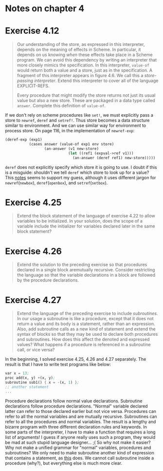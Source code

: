 Notes on chapter 4
==================

# Exercise 4.12
> Our understanding of the store, as expressed in this interpreter, depends on the
> meaning of effects in Scheme. In particular, it depends on us knowing *when*
> these effects take place in a Scheme program. We can avoid this dependency by
> writing an interpreter that more closely mimics the specification. In this
> interpreter, `value-of` would return both a value and a store, just as in the
> specification. A fragment of this interpreter appears in figure 4.6. We call
> this a *store-passing interpreter*. Extend this interpreter to cover all of the
> language EXPLICIT-REFS.
>
> Every procedure that might modify the store returns not just its usual value but
> also a new store. These are packaged in a data type called `answer`. Complete
> this definition of `value-of`.

If we don't rely on scheme procedures like `set!`, we must explicitly pass a
store to `newref`, `deref` and `setref!`. Thus store becomes a data structure
similar to environment. And we can use similar way for environment to process
store. On page 116, in the implementation of `newref-exp`:

``` scheme
(deref-exp (exp1)
           (cases answer (value-of exp1 env store)
                  (an-answer (v1 new-store)
                             (let ((ref1 (expval->ref v1)))
                               (an-answer (deref ref1) new-store)))))
```

 `deref` does not explicitly specify which store it is going to use. I doubt if
 this is a misguide: shouldn't we tell `deref` which store to look up for a
 value? This
 [notes](https://cs.brown.edu/courses/cs173/2003/Textbook/2003-10-10.pdf) seems
 to support my guess, although it uses different jargon for `newref`(`newbox`),
 `deref`(`openbox`), and `setref`(`setbox`).

# Exercise 4.25
> Extend the block statement of the language of exercise 4.22 to allow variables
> to be initialized. In your solution, does the scope of a variable include the
> initializer for variables declared later in the same block statement?

# Exercise 4.26
> Extend the solution to the preceding exercise so that procedures declared in a
> single block aremutually recursive. Consider restricting the language so that
> the variable declarations in a block are followed by the procedure declarations.
 
# Exercise 4.27
> Extend the language of the preceding exercise to include *subroutines*. In our
> usage a subroutine is like a procedure, except that it does not return a value
> and its body is a statement, rather than an expression. Also, add subroutine
> calls as a new kind of statement and extend the syntax of blocks so that they
> may be used to declare both procedures and subroutines. How does this affect the
> denoted and expressed values? What happens if a procedure is referenced in a
> subroutine call, or vice versa?

In the beginning, I solved exercise 4.25, 4.26 and 4.27 separately. The result
is that I have to write test programs like below:
  
``` scheme
var x = 13;
proc add(x, y) +(x, y);
subroutine sub1() { x = -(x, 1) };
;; another statement
...
```

Procedure declarations follow normal value declarations. Subroutine declarations
follow procedure declarations. "Normal" variable declared latter can refer to
those declared earlier but not vice versa. Procedures can refer to all the
normal variables and are mutually recursive. Subroutines can refer to all the
procedures and normal variables. The result is a lengthy and bizarre program
with three different declaration rules and keywords. In some parts of the
interpreter, I have to make a function that requires a long list of arguments! I
guess if anyone really uses such a program, they would be mad at such stupid
language designer... ;( So why not make it easier? Why not make a unified
grammar for "normal" variables, procedures and subroutines? We only need to make
subroutine another kind of expression that contains a statement, as
[this](https://github.com/EFanZh/EOPL-Exercises/blob/master/solutions/exercise-4.27.rkt#L39)
does. We cannot call subroutine inside a procedure (why?), but everything else
is much more clear.
